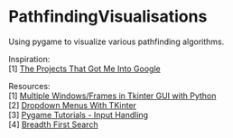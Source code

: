 # PathfindingVisualisations
Using pygame to visualize various pathfinding algorithms. 

Inspiration:  
[1] [The Projects That Got Me Into Google](https://youtu.be/n4t_-NjY_Sg?t=178)  

Resources:  
[1] [Multiple Windows/Frames in Tkinter GUI with Python](https://pythonprogramming.net/change-show-new-frame-tkinter/)  
[2] [Dropdown Menus With TKinter](youtube.com/watch?v=3E_fK5hCUnI)  
[3] [Pygame Tutorials - Input Handling](https://www.pygame.org/ftp/contrib/input.html)  
[4] [Breadth First Search](hackerearth.com/practice/algorithms/graphs/breadth-first-search/tutorial/)  
